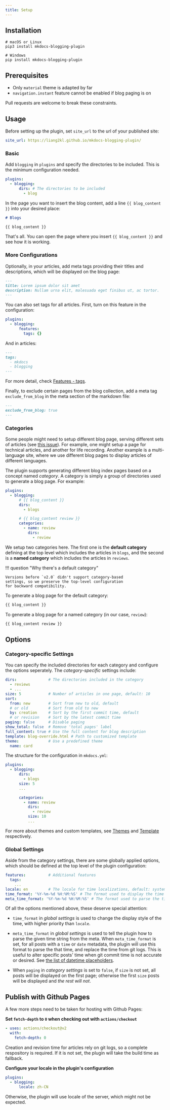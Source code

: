 ```yaml
---
title: Setup
---
```


## Installation

```shell
# macOS or Linux
pip3 install mkdocs-blogging-plugin

# Windows
pip install mkdocs-blogging-plugin
```

## Prerequisites

- Only `material` theme is adapted by far
- `navigation.instant` feature cannot be enabled if blog paging is on

Pull requests are welcome to break these constraints.

## Usage

Before setting up the plugin, set `site_url` to the url of your published site:

``` yaml title="mkdocs.yml"
site_url: https://liang2kl.github.io/mkdocs-blogging-plugin/
```

### Basic

Add `blogging` in `plugins` and specify the directories to be included. This is the
minimum configuration needed.

``` yaml title="mkdocs.yml"
plugins:
  - blogging:
      dirs: # The directories to be included
        - blog
```

In the page you want to insert the blog content, add a line `{{ blog_content }}` into your desired place:

```markdown title="blog index page"
# Blogs

{{ blog_content }}
```

That's all. You can open the page where you insert `{{ blog_content }}` and see how it is working.

### More Configurations

Optionally, in your articles, add meta tags providing their titles and descriptions, which will be displayed on the blog page:

```markdown title="article"
---
title: Lorem ipsum dolor sit amet
description: Nullam urna elit, malesuada eget finibus ut, ac tortor.
---
```

You can also set tags for all articles. First, turn on this feature in the configuration:

```yaml title="mkdocs.yml"
plugins:
  - blogging:
      features:
        tags: {}
```

And in articles:

```markdown title="article"
---
tags:
  - mkdocs
  - blogging
---
```

For more detail, check [Features - tags](features.md#tags).

Finally, to exclude certain pages from the blog collection, add a meta tag `exclude_from_blog` in the meta section of the markdown file:

```markdown title="article"
---
exclude_from_blog: true
---
```

### Categories

Some people might need to setup different blog page, serving different sets of articles (see [this issue](https://github.com/liang2kl/mkdocs-blogging-plugin/issues/17)). For example,
one might setup a page for technical articles, and another for life recording. Another example is a
multi-language site, where we use different blog pages to display articles of different languages.

The plugin supports generating different blog index pages based on a concept
named *category*. A category is simply a group of directories used to generate
a blog page. For example:

```yaml title="categories"
plugins:
  - blogging:
      # {{ blog_content }}
      dirs:
        - blogs

      # {{ blog_content review }}
      categories:
        - name: review
          dirs:
            - review
```

We setup two categories here. The first one is the **default category** defining at the top level which includes
the articles in `blogs`, and the second is a **named category** which includes the articles
in `reviews`.

!!! question "Why there's a default category"

    Versions before `v2.0` didn't support category-based
    settings, so we preserve the top-level configuration
    for backward compatibility.

To generate a blog page for the default category:

```markdown title="index page for the default category"
{{ blog_content }}
```

To generate a blog page for a named category (in our case, `review`):

```markdown title="index page for category 'review'"
{{ blog_content review }}
```

## Options

### Category-specific Settings

You can specify the included directories for each category
and configure the options seperately. The *category-specific* settings include:

```yaml title="category settings"
dirs:              # The directories included in the category
  - reviews
  - ...
size: 5            # Number of articles in one page, default: 10
sort: 
  from: new        # Sort from new to old, default
  # or old         # Sort from old to new
  by: creation     # Sort by the first commit time, default
  # or revision    # Sort by the latest commit time
paging: false      # Disable paging
show_total: false  # Remove 'total pages' label
full_content: true # Use the full content for blog description
template: blog-override.html # Path to customized template
theme:             # Use a predefined theme
  name: card
```

The structure for the configuration in `mkdocs.yml`:

```yaml title="mkdocs.yml"
plugins:
  - blogging:
      dirs:
        - blogs
      size: 5
      ...

      categories:
        - name: review
          dirs:
            - review
          size: 10
          ...
```

For more about themes and custom templates, see [Themes](theme.md) and [Template](template.md) respectively.

### Global Settings

Aside from the category settings, there are some globally applied options, which should be defined
at the top level of the plugin configuration:

```yaml title="mkdocs.yml"
features:          # Additional features
  tags:
    ...
locale: en         # The locale for time localizations, default: system's locale
time_format: '%Y-%m-%d %H:%M:%S' # The format used to display the time
meta_time_format: '%Y-%m-%d %H:%M:%S' # The format used to parse the time from meta
```

Of all the options mentioned above, these deserve special attention:

- `time_format` in *global settings* is used to change the display style of the time, with higher priority than `locale`. 

- `meta_time_format` in *global settings* is used to tell the plugin how to parse the given time string from the meta. 
When `meta_time_format` is set, for all posts with a `time` or `date` metadata, the plugin will
use this format to parse the that time, and replace the time from git logs. This is
useful to alter specific posts' time when git commit time is not accurate or desired.
See [the list of datetime placeholders](https://docs.python.org/3/library/datetime.html#strftime-and-strptime-format-codes).

- When `paging` in *category settings* is set to `false`, if `size` is not set, all posts will be displayed on the first page; otherwise the first
`size` posts will be displayed and *the rest will not*.

## Publish with Github Pages

A few more steps need to be taken for hosting with Github Pages:

**Set `fetch-depth` to `0` when checking out with `actions/checkout`**

```yaml title="github action"
- uses: actions/checkout@v2
  with:
    fetch-depth: 0
```

Creation and revision time for articles rely on git logs, so a complete respository is required.
If it is not set, the plugin will take the build time as fallback.

**Configure your locale in the plugin's configuration**

```yaml title="article"
plugins:
  - blogging:
      locale: zh-CN
```

Otherwise, the plugin will use locale of the server, which might not be expected.
